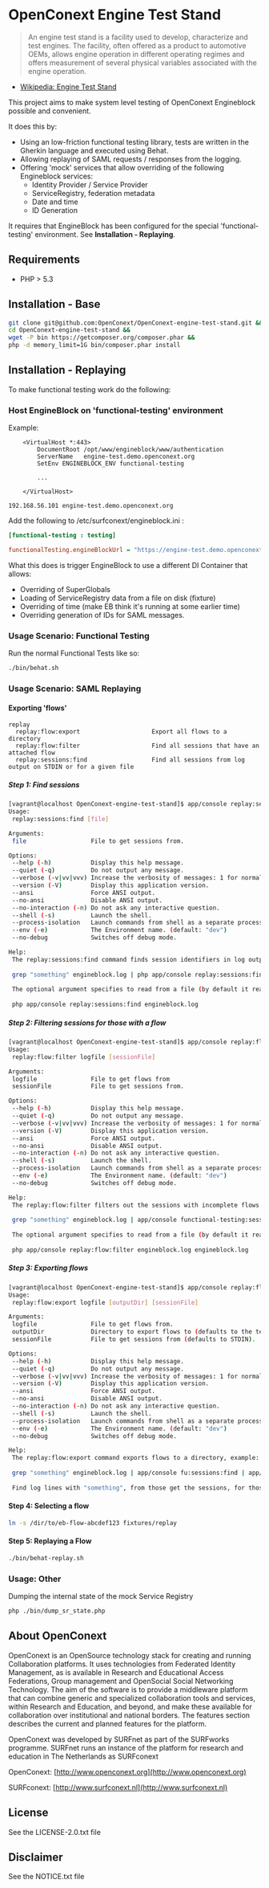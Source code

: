 # OpenConext Engine Test Stand #


> An engine test stand is a facility used to develop, characterize and test engines.
> The facility, often offered as a product to automotive OEMs,
> allows engine operation in different operating regimes and offers measurement of
> several physical variables associated with the engine operation.

* [Wikipedia: Engine Test Stand](http://en.wikipedia.org/wiki/Engine_test_stand)

This project aims to make system level testing of OpenConext Engineblock possible and convenient.

It does this by:

* Using an low-friction functional testing library, tests are written in the Gherkin language and executed using Behat.
* Allowing replaying of SAML requests / responses from the logging.
* Offering 'mock' services that allow overriding of the following Engineblock services:
    * Identity Provider / Service Provider   
    * ServiceRegistry, federation metadata
    * Date and time
    * ID Generation

It requires that EngineBlock has been configured for the special 'functional-testing' environment.
See **Installation - Replaying**.

## Requirements ##
* PHP > 5.3

## Installation - Base ##
````bash
git clone git@github.com:OpenConext/OpenConext-engine-test-stand.git &&
cd OpenConext-engine-test-stand &&
wget -P bin https://getcomposer.org/composer.phar &&
php -d memory_limit=1G bin/composer.phar install
````

## Installation - Replaying ##

To make functional testing work do the following:

### Host EngineBlock on 'functional-testing' environment ###

Example:
````
    <VirtualHost *:443>
        DocumentRoot /opt/www/engineblock/www/authentication
        ServerName   engine-test.demo.openconext.org
        SetEnv ENGINEBLOCK_ENV functional-testing

        ...

    </VirtualHost>
````

````
192.168.56.101 engine-test.demo.openconext.org
````

Add the following to /etc/surfconext/engineblock.ini :
````ini
[functional-testing : testing]

functionalTesting.engineBlockUrl = "https://engine-test.demo.openconext.org"
````

What this does is trigger EngineBlock to use a different DI Container that allows:

* Overriding of SuperGlobals
* Loading of ServiceRegistry data from a file on disk (fixture)
* Overriding of time (make EB think it's running at some earlier time)
* Overriding generation of IDs for SAML messages.

### Usage Scenario: Functional Testing ###

Run the normal Functional Tests like so:
````bash
./bin/behat.sh
````

### Usage Scenario: SAML Replaying ###

#### Exporting 'flows' ####
````
replay
  replay:flow:export                    Export all flows to a directory
  replay:flow:filter                    Find all sessions that have an attached flow
  replay:sessions:find                  Find all sessions from log output on STDIN or for a given file
````

##### Step 1: Find sessions #####

````bash
[vagrant@localhost OpenConext-engine-test-stand]$ app/console replay:sessions:find --help
Usage:
 replay:sessions:find [file]

Arguments:
 file                  File to get sessions from.

Options:
 --help (-h)           Display this help message.
 --quiet (-q)          Do not output any message.
 --verbose (-v|vv|vvv) Increase the verbosity of messages: 1 for normal output, 2 for more verbose output and 3 for debug
 --version (-V)        Display this application version.
 --ansi                Force ANSI output.
 --no-ansi             Disable ANSI output.
 --no-interaction (-n) Do not ask any interactive question.
 --shell (-s)          Launch the shell.
 --process-isolation   Launch commands from shell as a separate process.
 --env (-e)            The Environment name. (default: "dev")
 --no-debug            Switches off debug mode.

Help:
 The replay:sessions:find command finds session identifiers in log output:
 
 grep "something" engineblock.log | php app/console replay:sessions:find
 
 The optional argument specifies to read from a file (by default it reads from the standard input):
 
 php app/console replay:sessions:find engineblock.log
````

##### Step 2: Filtering sessions for those with a flow #####

````bash
[vagrant@localhost OpenConext-engine-test-stand]$ app/console replay:flow:filter --help
Usage:
 replay:flow:filter logfile [sessionFile]

Arguments:
 logfile               File to get flows from
 sessionFile           File to get sessions from.

Options:
 --help (-h)           Display this help message.
 --quiet (-q)          Do not output any message.
 --verbose (-v|vv|vvv) Increase the verbosity of messages: 1 for normal output, 2 for more verbose output and 3 for debug
 --version (-V)        Display this application version.
 --ansi                Force ANSI output.
 --no-ansi             Disable ANSI output.
 --no-interaction (-n) Do not ask any interactive question.
 --shell (-s)          Launch the shell.
 --process-isolation   Launch commands from shell as a separate process.
 --env (-e)            The Environment name. (default: "dev")
 --no-debug            Switches off debug mode.

Help:
 The replay:flow:filter filters out the sessions with incomplete flows:
 
 grep "something" engineblock.log | app/console functional-testing:sessions:find | app/console replay:flow:filter engineblock.log
 
 The optional argument specifies to read from a file (by default it reads from the standard input):
 
 php app/console replay:flow:filter engineblock.log engineblock.log
````

##### Step 3: Exporting flows #####

````bash
[vagrant@localhost OpenConext-engine-test-stand]$ app/console replay:flow:export --help
Usage:
 replay:flow:export logfile [outputDir] [sessionFile]

Arguments:
 logfile               File to get flows from.
 outputDir             Directory to export flows to (defaults to the temporary directory). (default: "/tmp")
 sessionFile           File to get sessions from (defaults to STDIN).

Options:
 --help (-h)           Display this help message.
 --quiet (-q)          Do not output any message.
 --verbose (-v|vv|vvv) Increase the verbosity of messages: 1 for normal output, 2 for more verbose output and 3 for debug
 --version (-V)        Display this application version.
 --ansi                Force ANSI output.
 --no-ansi             Disable ANSI output.
 --no-interaction (-n) Do not ask any interactive question.
 --shell (-s)          Launch the shell.
 --process-isolation   Launch commands from shell as a separate process.
 --env (-e)            The Environment name. (default: "dev")
 --no-debug            Switches off debug mode.

Help:
 The replay:flow:export command exports flows to a directory, example:
 
 grep "something" engineblock.log | app/console fu:sessions:find | app/console fu:flow:filter | app/console replay:flow:export engineblock.log
 
 Find log lines with "something", from those get the sessions, for those sessions give only the sessions that have complete flows, for those sessions export all flows to /tmp.
````

#### Step 4: Selecting a flow ####
````bash
ln -s /dir/to/eb-flow-abcdef123 fixtures/replay
````

#### Step 5: Replaying a Flow ####
````bash
./bin/behat-replay.sh
````

### Usage: Other ###

Dumping the internal state of the mock Service Registry
```bash
php ./bin/dump_sr_state.php
```

## About OpenConext

OpenConext is an OpenSource technology stack for creating and running Collaboration platforms. It uses technologies from Federated Identity Management, as is available in Research and Educational Access Federations, Group management and OpenSocial Social Networking Technology. The aim of the software is to provide a middleware platform that can combine generic and specialized collaboration tools and services, within Research and Education, and beyond, and make these available for collaboration over institutional and national borders. The features section describes the current and planned features for the platform.

OpenConext was developed by SURFnet as part of the SURFworks programme. SURFnet runs an instance of the platform for research and education in The Netherlands as SURFconext


OpenConext: [http://www.openconext.org](http://www.openconext.org)

SURFconext: [http://www.surfconext.nl](http://www.surfconext.nl)


## License

See the LICENSE-2.0.txt file

## Disclaimer

See the NOTICE.txt file
